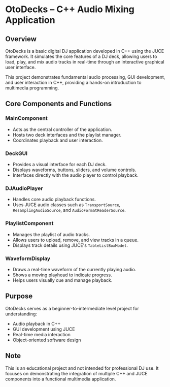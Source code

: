 # OtoDecks – C++ Audio Mixing Application

## Overview

OtoDecks is a basic digital DJ application developed in C++ using the JUCE framework. It simulates the core features of a DJ deck, allowing users to load, play, and mix audio tracks in real-time through an interactive graphical user interface.

This project demonstrates fundamental audio processing, GUI development, and user interaction in C++, providing a hands-on introduction to multimedia programming.

## Core Components and Functions

### MainComponent
- Acts as the central controller of the application.
- Hosts two deck interfaces and the playlist manager.
- Coordinates playback and user interaction.

### DeckGUI
- Provides a visual interface for each DJ deck.
- Displays waveforms, buttons, sliders, and volume controls.
- Interfaces directly with the audio player to control playback.

### DJAudioPlayer
- Handles core audio playback functions.
- Uses JUCE audio classes such as `TransportSource`, `ResamplingAudioSource`, and `AudioFormatReaderSource`.

### PlaylistComponent
- Manages the playlist of audio tracks.
- Allows users to upload, remove, and view tracks in a queue.
- Displays track details using JUCE's `TableListBoxModel`.

### WaveformDisplay
- Draws a real-time waveform of the currently playing audio.
- Shows a moving playhead to indicate progress.
- Helps users visually cue and manage playback.

## Purpose

OtoDecks serves as a beginner-to-intermediate level project for understanding:
- Audio playback in C++
- GUI development using JUCE
- Real-time media interaction
- Object-oriented software design

## Note

This is an educational project and not intended for professional DJ use. It focuses on demonstrating the integration of multiple C++ and JUCE components into a functional multimedia application.

